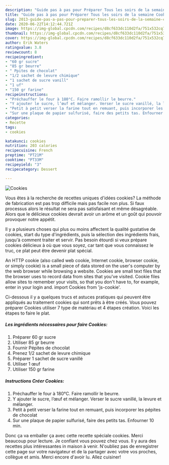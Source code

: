```yaml
---
description: "Guide pas à pas pour Préparer Tous les soirs de la semaine Cookies"
title: "Guide pas à pas pour Préparer Tous les soirs de la semaine Cookies"
slug: 2013-guide-pas-a-pas-pour-preparer-tous-les-soirs-de-la-semaine-cookies
date: 2020-06-22T14:12:44.721Z
image: https://img-global.cpcdn.com/recipes/d8cf633dc110d2fa/751x532cq70/cookies-photo-principale-de-la-recette.jpg
thumbnail: https://img-global.cpcdn.com/recipes/d8cf633dc110d2fa/751x532cq70/cookies-photo-principale-de-la-recette.jpg
cover: https://img-global.cpcdn.com/recipes/d8cf633dc110d2fa/751x532cq70/cookies-photo-principale-de-la-recette.jpg
author: Erik Waters
ratingvalue: 3.8
reviewcount: 8
recipeingredient:
- "60 gr sucre"
- "85 gr beurre"
- " Ppites de chocolat"
- "1/2 sachet de levure chimique"
- "1 sachet de sucre vanill"
- "1 uf"
- "150 gr farine"
recipeinstructions:
- "Préchauffer le four à 180°C. Faire ramollir le beurre."
- "Y ajouter le sucre, l’œuf et mélanger. Verser le sucre vanillé, la levure et mélanger."
- "Petit à petit verser la farine tout en remuant, puis incorporer les pépites de chocolat"
- "Sur une plaque de papier sulfurisé, faire des petits tas. Enfourner 10 min."
categories:
- Recette
tags:
- cookies

katakunci: cookies 
nutrition: 203 calories
recipecuisine: French
preptime: "PT21M"
cooktime: "PT33M"
recipeyield: "3"
recipecategory: Dessert

---
```



![Cookies](https://img-global.cpcdn.com/recipes/d8cf633dc110d2fa/751x532cq70/cookies-photo-principale-de-la-recette.jpg)

Vous êtes à la recherche de recettes uniques d'idées cookies? La méthode de fabrication est pas trop difficile mais pas facile non plus. Si faux processus alors le résultat ne sera pas satisfaisant et même désagréable. Alors que le délicieux cookies devrait avoir un arôme et un goût qui pouvoir provoquer notre appétit.

Il y a plusieurs choses qui plus ou moins affectent la qualité gustative de cookies, start du type d'ingrédients, puis la sélection des ingrédients frais, jusqu'à comment traiter et servir. Pas besoin étourdi si veux prépare cookies délicieux à où que vous soyez, car tant que vous connaissez le truc, ce plat peut être devenir plat spécial.

An HTTP cookie (also called web cookie, Internet cookie, browser cookie, or simply cookie) is a small piece of data stored on the user&#39;s computer by the web browser while browsing a website. Cookies are small text files that the browser uses to record data from sites that you&#39;ve visited. Cookie files allow sites to remember your visits, so that you don&#39;t have to, for example, enter in your login and. import Cookies from &#39;js-cookie&#39;.


Ci-dessous il y a quelques trucs et astuces pratiques qui peuvent être appliqués au traitement cookies qui sont prêts à être créés. Vous pouvez préparer Cookies utiliser 7 type de matériau et 4 étapes création. Voici les étapes to faire le plat.

<!--inarticleads1-->

##### Les ingrédients nécessaires pour faire Cookies:

1. Préparer 60 gr sucre
1. Utiliser 85 gr beurre
1. Fournir  Pépites de chocolat
1. Prenez 1/2 sachet de levure chimique
1. Préparer 1 sachet de sucre vanillé
1. Utiliser 1 œuf
1. Utiliser 150 gr farine




<!--inarticleads2-->

##### Instructions Créer Cookies:

1. Préchauffer le four à 180°C. Faire ramollir le beurre.
1. Y ajouter le sucre, l’œuf et mélanger. Verser le sucre vanillé, la levure et mélanger.
1. Petit à petit verser la farine tout en remuant, puis incorporer les pépites de chocolat
1. Sur une plaque de papier sulfurisé, faire des petits tas. Enfourner 10 min.





Donc ça va emballer ça avec cette recette spéciale cookies. Merci beaucoup pour lecture. Je confiant vous pouvez chez vous. Il y aura des recettes plus  intéressantes in maison à venir. N'oubliez pas de enregistrer cette page sur votre navigateur et de la partager avec votre vos proches, collègue et amis. Merci encore d'avoir lu. Allez cuisiner!
